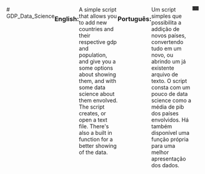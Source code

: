 <div style="display: flex; width: 100%;"  id="container"> 
    # GDP_Data_Science
    <p>
    <h3>English:</h3>
    A simple script that allows you to add new countries and their respective gdp and population, and give you a some options about showing them, and with some data science about them envolved. The script creates, or open a text file.
    There's also a built in function for a better showing of the data. </p>
    <p>
    <h3>Português:</h3>
    Um script simples que possibilita a addição de novos países, convertendo tudo em um novo, ou abrindo um já existente arquivo de texto. O script consta com um pouco de data science como a média de pib dos países envolvidos.
    Há também disponível uma função própria para uma melhor apresentação dos dados. </p>

<div class="image"> 
<img src="imagens/readme_img.png" align="right" width="300"/>
</div> 
</div>
